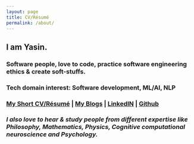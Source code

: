 ```yaml
---
layout: page
title: CV/Résumé
permalink: /about/
---
```


## I am Yasin.

### Software people, love to code, practice software engineering ethics & create soft-stuffs.
### Tech domain interest: Software development, ML/AI, NLP

### [My Short CV/Résumé](https://github.com/ShihabYasin/shihabyasin.github.io/blob/gh-pages/cv/Yasin_Resume.pdf)  | [My Blogs](https://shihabyasin.github.io/)  | [LinkedIN](https://www.linkedin.com/in/yasinshihab/)  | [Github](https://github.com/ShihabYasin)


### _I also love to hear & study people from different expertise like Philosophy, Mathematics, Physics, Cognitive computational neuroscience and Psychology._


